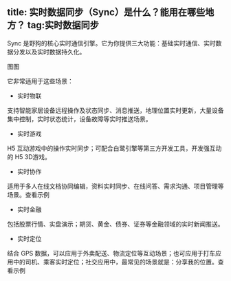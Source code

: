 title: 实时数据同步（Sync）是什么？能用在哪些地方？
tag:实时数据同步
---

Sync 是野狗的核心实时通信引擎。它为你提供三大功能：基础实时通信、实时数据分发以及实时数据持久化。

图图

它非常适用于这些场景：

- 实时物联

支持智能家居设备远程操作及状态同步、消息推送，地理位置实时更新，大量设备集中控制，实时状态统计，设备故障等实时推送场景。


- 实时游戏

H5 互动游戏中的操作实时同步；可配合白鹭引擎等第三方开发工具，开发强互动的 H5 3D游戏。


- 实时协作

适用于多人在线文档协同编辑，资料实时同步、在线问答、需求沟通、项目管理等场景。查看示例


- 实时金融

包括股票行情、实盘演示；期货、黄金、债券、证券等金融领域的实时新闻推送。


- 实时定位

结合 GPS 数据，可以应用于外卖配送、物流定位等互动场景；也可应用于打车应用中的司机、乘客实时定位；社交应用中，最常见的场景就是：分享我的位置。查看示例

